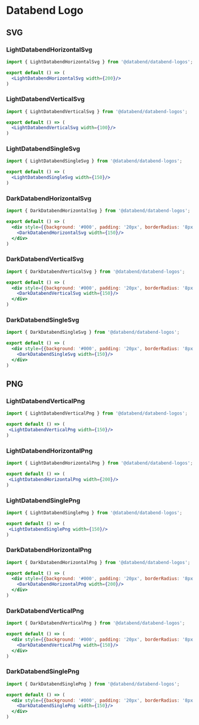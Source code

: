 # Databend Logo

## SVG


### LightDatabendHorizontalSvg
```jsx
import { LightDatabendHorizontalSvg } from '@databend/databend-logos';

export default () => (
  <LightDatabendHorizontalSvg width={200}/>
)
```

### LightDatabendVerticalSvg
```jsx
import { LightDatabendVerticalSvg } from '@databend/databend-logos';

export default () => (
  <LightDatabendVerticalSvg width={100}/>
)
```


### LightDatabendSingleSvg

```jsx
import { LightDatabendSingleSvg } from '@databend/databend-logos';

export default () => (
  <LightDatabendSingleSvg width={150}/>
)
```

### DarkDatabendHorizontalSvg
```jsx
import { DarkDatabendHorizontalSvg } from '@databend/databend-logos';

export default () => (
  <div style={{background: '#000', padding: '20px', borderRadius: '8px'}}>
    <DarkDatabendHorizontalSvg width={150}/>
  </div>
)
```

### DarkDatabendVerticalSvg

```jsx
import { DarkDatabendVerticalSvg } from '@databend/databend-logos';

export default () => (
  <div style={{background: '#000', padding: '20px', borderRadius: '8px'}}>
    <DarkDatabendVerticalSvg width={150}/>
  </div>
)
```

### DarkDatabendSingleSvg
```jsx
import { DarkDatabendSingleSvg } from '@databend/databend-logos';

export default () => (
  <div style={{background: '#000', padding: '20px', borderRadius: '8px'}}>
    <DarkDatabendSingleSvg width={150}/>
  </div>
)
```

## PNG

### LightDatabendVerticalPng
```jsx
import { LightDatabendVerticalPng } from '@databend/databend-logos';

export default () => (
 <LightDatabendVerticalPng width={150}/>
)
```

### LightDatabendHorizontalPng
```jsx
import { LightDatabendHorizontalPng } from '@databend/databend-logos';

export default () => (
 <LightDatabendHorizontalPng width={200}/>
)
```

### LightDatabendSinglePng
```jsx
import { LightDatabendSinglePng } from '@databend/databend-logos';

export default () => (
 <LightDatabendSinglePng width={150}/>
)
```

### DarkDatabendHorizontalPng

```jsx
import { DarkDatabendHorizontalPng } from '@databend/databend-logos';

export default () => (
  <div style={{background: '#000', padding: '20px', borderRadius: '8px'}}>
    <DarkDatabendHorizontalPng width={200}/>
  </div>
)
```

### DarkDatabendVerticalPng
```jsx
import { DarkDatabendVerticalPng } from '@databend/databend-logos';

export default () => (
  <div style={{background: '#000', padding: '20px', borderRadius: '8px'}}>
    <DarkDatabendVerticalPng width={150}/>
  </div>
)
```

### DarkDatabendSinglePng

```jsx
import { DarkDatabendSinglePng } from '@databend/databend-logos';

export default () => (
  <div style={{background: '#000', padding: '20px', borderRadius: '8px'}}>
    <DarkDatabendSinglePng width={150}/>
  </div>
)
```